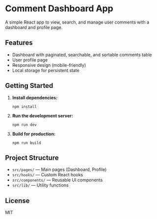 # Comment Dashboard App

A simple React app to view, search, and manage user comments with a dashboard and profile page.

## Features

- Dashboard with paginated, searchable, and sortable comments table
- User profile page
- Responsive design (mobile-friendly)
- Local storage for persistent state

## Getting Started

1. **Install dependencies:**
   ```
   npm install
   ```

2. **Run the development server:**
   ```
   npm run dev
   ```

3. **Build for production:**
   ```
   npm run build
   ```

## Project Structure

- `src/pages/` — Main pages (Dashboard, Profile)
- `src/hooks/` — Custom React hooks
- `src/components/` — Reusable UI components
- `src/lib/` — Utility functions

## License

MIT
